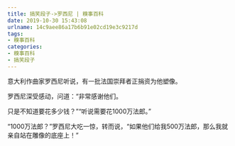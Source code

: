 ```yaml
---
title: 搞笑段子->罗西尼 | 糗事百科
date: 2019-10-30 15:43:08
urlname: 14c9aee86a17b6b91e02cd19e3c9217d
tags: 
- 糗事百科
categories:
- 糗事百科
- 搞笑段子
---
```

意大利作曲家罗西尼听说，有一批法国崇拜者正捐资为他塑像。

罗西尼深受感动，问道：“非常感谢他们。

只是不知道要花多少钱？”“听说需要花1000万法郎。”

“1000万法郎？”罗西尼大吃一惊，转而说，“如果他们给我500万法郎，那么我就亲自站在雕像的底座上！”


